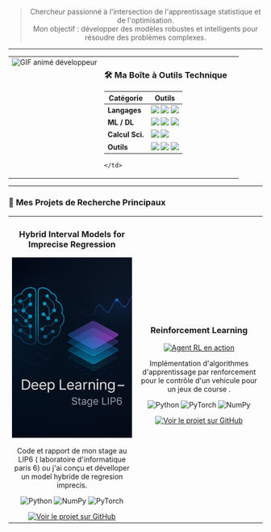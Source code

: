 
<!-- Introduction centrée et percutante -->
<div align="center">

> Chercheur passionné à l'intersection de l'apprentissage statistique et de l'optimisation. <br/> Mon objectif : développer des modèles robustes et intelligents pour résoudre des problèmes complexes.

</div>

---
<table>
  <tr>
    <td width="40%" align="center" valign="top">
      <img src="https://media3.giphy.com/media/w2jRBpqRTuE1Hejryc/giphy.gif" width="300" alt="GIF animé développeur" />
    </td>
    <td width="60%" valign="top">

### 🛠️ Ma Boîte à Outils Technique

| Catégorie      | Outils                                                                                                                                                                                               |
|----------------|------------------------------------------------------------------------------------------------------------------------------------------------------------------------------------------------------|
| **Langages**   | <img src="https://img.shields.io/badge/Python-3776AB?style=for-the-badge&logo=python&logoColor=white"/> <img src="https://img.shields.io/badge/R-276DC3?style=for-the-badge&logo=r&logoColor=white"/> <img src="https://img.shields.io/badge/C%2B%2B-00599C?style=for-the-badge&logo=c%2B%2B&logoColor=white"/> |
| **ML / DL**    | <img src="https://img.shields.io/badge/scikit--learn-F7931E?style=for-the-badge&logo=scikit-learn&logoColor=white"/> <img src="https://img.shields.io/badge/PyTorch-EE4C2C?style=for-the-badge&logo=pytorch&logoColor=white"/> <img src="https://img.shields.io/badge/TensorFlow-FF6F00?style=for-the-badge&logo=tensorflow&logoColor=white"/> |
| **Calcul Sci.**| <img src="https://img.shields.io/badge/NumPy-013243?style=for-the-badge&logo=numpy&logoColor=white"/> <img src="https://img.shields.io/badge/Pandas-150458?style=for-the-badge&logo=pandas&logoColor=white"/> |
| **Outils**     | <img src="https://img.shields.io/badge/Git-F05032?style=for-the-badge&logo=git&logoColor=white"/> <img src="https://img.shields.io/badge/Docker-2496ED?style=for-the-badge&logo=docker&logoColor=white"/> <img src="https://img.shields.io/badge/LaTeX-008080?style=for-the-badge&logo=latex&logoColor=white"/> |

    </td>
  </tr>
</table>


---

### 🚀 **Mes Projets de Recherche Principaux**

<table>
  <tr>
    <td width="50%">
      <h3 align="center">Hybrid Interval Models for Imprecise Regression</h3>
      <div align="center">
        <a href="https://github.com/Isaac-KD/Hybrid-Interval-Models" title="Lien vers le projet">
          <img src="deep.png" alt="Description de l'image" width="400" />
        </a>
        <p>
          Code et rapport de mon stage au LIP6 ( laboratoire d'informatique paris 6) ou j'ai conçu et dévelloper un model hybride de regresion imprecis. 
        </p>
        <p>
          <img src="https://img.shields.io/badge/Python-3776AB?style=for-the-badge&logo=python&logoColor=white" alt="Python"/>
          <img src="https://img.shields.io/badge/NumPy-013243?style=for-the-badge&logo=numpy&logoColor=white" alt="NumPy"/>
          <img src="https://img.shields.io/badge/PyTorch-EE4C2C?style=for-the-badge&logo=pytorch&logoColor=white" alt="PyTorch"/>
        </p>
        <a href="https://github.com/Isaac-KD/Hybrid-Interval-Models" title="Voir le Projet">
          <img src="https://img.shields.io/badge/Voir le Projet-2ea44f?style=for-the-badge&logo=github&logoColor=white" alt="Voir le projet sur GitHub"/>
        </a>
      </div>
    </td>
    <td width="50%">
      <h3 align="center"> Reinforcement Learning </h3>
      <div align="center">
        <a href="https://github.com/Isaac-KD/RL-research-project" title="Lien vers le projet">
          <img src="[URL_GIF_OU_IMAGE_PROJET_2]" alt="Agent RL en action" width="400">
        </a>
        <p>
          Implémentation d'algorithmes d'apprentissage par renforcement pour le contrôle d'un vehicule pour un jeux de course .
        </p>
        <p>
          <img src="https://img.shields.io/badge/Python-3776AB?style=for-the-badge&logo=python&logoColor=white" alt="Python"/>
          <img src="https://img.shields.io/badge/PyTorch-EE4C2C?style=for-the-badge&logo=pytorch&logoColor=white" alt="PyTorch"/>
        <img src="https://img.shields.io/badge/NumPy-013243?style=for-the-badge&logo=numpy&logoColor=white" alt="NumPy"/>
        </p>
        <a href="https://github.com/Isaac-KD/RL-research-project" title="Voir le Projet">
          <img src="https://img.shields.io/badge/Voir le Projet-2ea44f?style=for-the-badge&logo=github&logoColor=white" alt="Voir le projet sur GitHub"/>
        </a>
      </div>
    </td>
  </tr>
</table>
